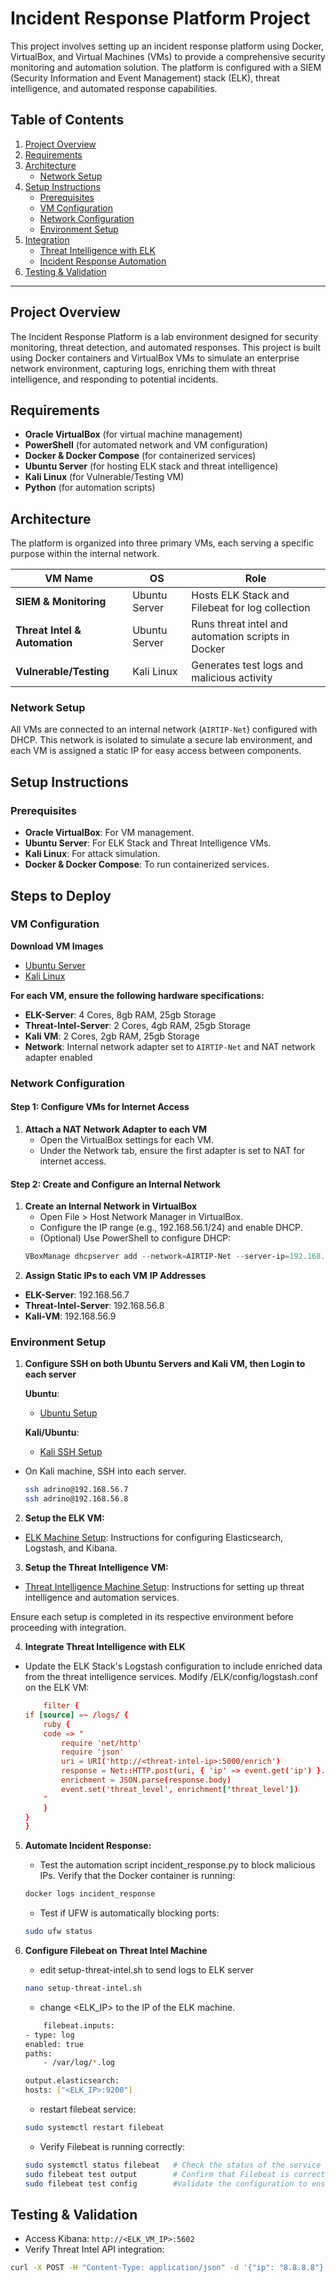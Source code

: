 # Incident Response Platform Project

This project involves setting up an incident response platform using Docker, VirtualBox, and Virtual Machines (VMs) to provide a comprehensive security monitoring and automation solution. The platform is configured with a SIEM (Security Information and Event Management) stack (ELK), threat intelligence, and automated response capabilities.

## Table of Contents
1. [Project Overview](#project-overview)
2. [Requirements](#requirements)
3. [Architecture](#architecture)
   - [Network Setup](#network-setup)
4. [Setup Instructions](#setup-instructions)
   - [Prerequisites](#prerequisites)
   - [VM Configuration](#vm-configuration)
   - [Network Configuration](#network-configuration)
   - [Environment Setup](#environment-setup)
5. [Integration](#integration)
   - [Threat Intelligence with ELK](#threat-intelligence-with-elk)
   - [Incident Response Automation](#incident-response-automation)
6. [Testing & Validation](#testing--validation)


---

## Project Overview

The Incident Response Platform is a lab environment designed for security monitoring, threat detection, and automated responses. This project is built using Docker containers and VirtualBox VMs to simulate an enterprise network environment, capturing logs, enriching them with threat intelligence, and responding to potential incidents.

## Requirements

- **Oracle VirtualBox** (for virtual machine management)
- **PowerShell** (for automated network and VM configuration)
- **Docker & Docker Compose** (for containerized services)
- **Ubuntu Server** (for hosting ELK stack and threat intelligence)
- **Kali Linux** (for Vulnerable/Testing VM)
- **Python** (for automation scripts)

## Architecture

The platform is organized into three primary VMs, each serving a specific purpose within the internal network.

| VM Name               | OS             | Role                                       |
|-----------------------|----------------|--------------------------------------------|
| **SIEM & Monitoring** | Ubuntu Server  | Hosts ELK Stack and Filebeat for log collection |
| **Threat Intel & Automation** | Ubuntu Server | Runs threat intel and automation scripts in Docker |
| **Vulnerable/Testing** | Kali Linux | Generates test logs and malicious activity |

### Network Setup

All VMs are connected to an internal network (`AIRTIP-Net`) configured with DHCP. This network is isolated to simulate a secure lab environment, and each VM is assigned a static IP for easy access between components.

## Setup Instructions

### Prerequisites
- **Oracle VirtualBox**: For VM management.
- **Ubuntu Server**: For ELK Stack and Threat Intelligence VMs.
- **Kali Linux**: For attack simulation.
- **Docker & Docker Compose**: To run containerized services.

## Steps to Deploy
### VM Configuration
**Download VM Images**

- [Ubuntu Server](https://ubuntu.com/download/server)
- [Kali Linux](https://www.kali.org/get-kali/#kali-virtual-machines)

**For each VM, ensure the following hardware specifications:**
- **ELK-Server**: 4 Cores, 8gb RAM, 25gb Storage
- **Threat-Intel-Server**: 2 Cores, 4gb RAM, 25gb Storage
- **Kali VM**: 2 Cores, 2gb RAM, 25gb Storage
- **Network**: Internal network adapter set to `AIRTIP-Net` and NAT network adapter enabled


### Network Configuration

#### **Step 1: Configure VMs for Internet Access**

1. **Attach a NAT Network Adapter to each VM**
    - Open the VirtualBox settings for each VM.
    - Under the Network tab, ensure the first adapter is set to NAT for internet access.

#### **Step 2: Create and Configure an Internal Network**

1. **Create an Internal Network in VirtualBox**
    - Open File > Host Network Manager in VirtualBox.
    - Configure the IP range (e.g., 192.168.56.1/24) and enable DHCP.
    - (Optional) Use PowerShell to configure DHCP:
    ```powershell
    VBoxManage dhcpserver add --network=AIRTIP-Net --server-ip=192.168.56.1 --lower-ip=192.168.56.2 --upper-ip=192.168.56.24 --netmask=255.255.255.0 --enable
    ```
2. **Assign Static IPs to each VM**
**IP Addresses**
- **ELK-Server**: 192.168.56.7
- **Threat-Intel-Server**: 192.168.56.8
- **Kali-VM**: 192.168.56.9

### Environment Setup

1. **Configure SSH on both Ubuntu Servers and Kali VM, then Login to each server**

   **Ubuntu**:
      - [Ubuntu Setup](docs/Ubuntu-Setup.md)

   **Kali/Ubuntu**:
      - [Kali SSH Setup](docs/Kali-SSH-Setup.md)
- On Kali machine, SSH into each server.
   ```bash
   ssh adrino@192.168.56.7
   ssh adrino@192.168.56.8
   ```
2. **Setup the ELK VM:**
- [ELK Machine Setup](ELK/README.md): Instructions for configuring Elasticsearch, Logstash, and Kibana.

3. **Setup the Threat Intelligence VM:**
- [Threat Intelligence Machine Setup](ThreatIntel/README.md): Instructions for setting up threat intelligence and automation services.

Ensure each setup is completed in its respective environment before proceeding with integration.

4. **Integrate Threat Intelligence with ELK**
- Update the ELK Stack's Logstash configuration to include enriched data from the threat intelligence services. Modify /ELK/config/logstash.conf on the ELK VM:
    ```conf
        filter {
    if [source] =~ /logs/ {
        ruby {
        code => "
            require 'net/http'
            require 'json'
            uri = URI('http://<threat-intel-ip>:5000/enrich')
            response = Net::HTTP.post(uri, { 'ip' => event.get('ip') }.to_json, 'Content-Type' => 'application/json')
            enrichment = JSON.parse(response.body)
            event.set('threat_level', enrichment['threat_level'])
        "
        }
    }
    }
    ```
5. **Automate Incident Response:**
    - Test the automation script incident_response.py to block malicious IPs. Verify that the Docker container is running:
    ```bash
    docker logs incident_response
    ```
    - Test if UFW is automatically blocking ports:
    ```bash
    sudo ufw status
    ```

6. **Configure Filebeat on Threat Intel Machine**
    - edit setup-threat-intel.sh to send logs to ELK server
    ```bash
    nano setup-threat-intel.sh
    ```

    - change <ELK_IP> to the IP of the ELK machine.
    ```bash
        filebeat.inputs:
    - type: log
    enabled: true
    paths:
        - /var/log/*.log

    output.elasticsearch:
    hosts: ["<ELK_IP>:9200"]
    ```
    
    - restart filebeat service:
    ```bash
    sudo systemctl restart filebeat
    ```
    - Verify Filebeat is running correctly: 
    ```bash
    sudo systemctl status filebeat   # Check the status of the service
    sudo filebeat test output        # Confirm that Filebeat is correctly connecting to Elasticsearch
    sudo filebeat test config        #Validate the configuration to ensure no error

    ```

## Testing & Validation

- Access Kibana: `http://<ELK_VM_IP>:5602`
- Verify Threat Intel API integration:
```bash
curl -X POST -H "Content-Type: application/json" -d '{"ip": "8.8.8.8"}' http://localhost:5000/enrich
